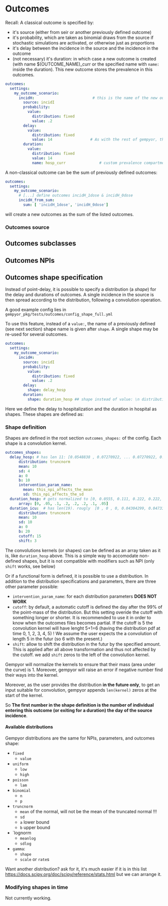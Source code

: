 # Outcomes

Recall: A classical outcome is specified by:
- it's source (either from seir or another previously defined outcome)
- it's probability, which are taken as binomial draws from the source if stochastic simulations are activated, or otherwise just as proportions
- it's delay between the incidence in the source and the incidence in the outcome
- (not necessary) it's duration: in which case a new outcome is created (with name $(OUTCOME_NAME)_curr or the specified name with `name:` inside the duration). This new outcome stores the prevalence in this outcomes.

```yaml
outcomes: 
  settings:
    my_outcome_scenario:
      incidH:                          # this is the name of the new outcome.
        source: incidI
        probability:
          value:
            distribution: fixed
            value: .2
        delay:
          value:
            distribution: fixed
            value: 14                 # As with the rest of gempyor, the unit is [days]
        duration:
          value:
            distribution: fixed
            value: 14
            name: hosp_curr               # custom prevalence compartment name goes here.
```

A non-classical outcome can be the sum of previously defined outcomes:
```yaml
outcomes: 
  settings:
    my_outcome_scenario:
      # [...] define outcomes incidH_1dose & incidH_0dose 
      incidH_from_sum:                                              
        sum: [ 'incidH_1dose', 'incidH_0dose']
```
will create a new outcomes as the sum of the listed outcomes.

### Outcomes source

## Outcomes subclasses


## Outcomes NPIs


## Outcomes shape specification
Instead of point-delay, it is possible to specify a distribution (a _shape_) for the delay and durations of outcomes. A single incidence in the source is then spread according to the distribution, following a convolution operation.

A good example config lies in `gempyor_pkg/tests/outcomes/config_shape_full.yml`

To use this feature, instead of a `value:`, the name of a previously defined (see next section) shape name is given after `shape`. A single shape may be re-used for several outcomes.
```yaml
outcomes: 
  settings:
    my_outcome_scenario:
      incidH:
        source: incidI
        probability:
          value:
            distribution: fixed
            value: .2
        delay:
          shape: delay_hosp
        duration:
          shape: duration_hosp ## shape instead of value: \n distribution: fixed, ...
```
Here we define the delay to hospitalization and the duration in hospital as shapes. These shapes are defined as:

### Shape definition
Shapes are defined in the root section `outcomes_shapes:` of the config. Each shape is a convolution kernel.
```yaml
outcomes_shapes:
  delay_hosp: # has len 11: [0.0548838 , 0.07270922, ... 0.07270922, 0.0548838 ]
      distribution: truncnorm
      mean: 10
      sd: 4
      a: 0
      b: 10
      intervention_param_name:
        mean: this_npi_affects_the_mean
        sd: this_npi_affects_the_sd
  duration_hosp: # gets normalized to [0, 0.0555, 0.111, 0.222, 0.222, 0.222, 0.111, 0.0555], see below
      array: [0, .05, .1, .2, .2, .2, .1, .05]
  duration_icu:  # has len(19). rougly  [0 , 0 , 0, 0.04304299, 0.04733261, 0.05153182, ..., 0.06784, 0.0655, 0.0626]
      distribution: truncnorm
      mean: 10
      sd: 10
      a: 0
      b: 20
      cutoff: 15
      shift: 3
```
The convolutions kernels (or shapes) can be defined as an array taken as it is, like `duration_hosp` above. This is a simple way to accomodate non-defined shapes, but it is not compatible with modifiers such as NPI (only `shift` works, see below)

Or if a functional form is defined, it is possible to use a distribution. In addition to the distribution specifications and parameters, there are three other parameter possible:
- `intervention_param_name`: for each distribution parameters **DOES NOT WORK**
- `cutoff`: by default, a automatic cutoff is defined the day after the 99% of the point-mass of the distribution. But this setting overide the cutoff with something longer or shorter. It is recommended to use it in order to know when the outcomes files becomes partial. If the cutoff is 5 the convolution kernel will have lenght 5+1=6 (having the distribution pdf at time 0, 1, 2, 3, 4, 5) ! We assume the user expects the a convolution of length 5 in the futur (so 6 with the present.)
- `shift`: allow to shift the distribution in the futur by the specified amount. This is applied after all above transformation and thus not affected by the cutoff. we add `shift` zeros to the left of the convolution kernel. 

Gempyor will normalize the kernels to ensure that their mass (area under the curve) is 1. Moreover, gempyor will raise an error if negative number find their ways into the kernel.

Moreover, as the user provides the distribution **in the future only**, to get an input suitable for convolution, gempyor appends `len(kernel)` zeros at the start of the kernel.

So **The first number in the shape definition is the number of individual entering this outcome (or exiting for a duration) the day of the source incidence**.

#### Available distributions
Gempyor distributions are the same for NPIs, parameters, and outcomes shape:
- `fixed`
    - `value`
- `uniform`
    - `low`
    - `high`
- `poisson`
    - `lam`
- `binomial`
    - `n`
    - `p`
- `truncnorm`
    - `mean` of the normal, will not be the mean of the truncated normal !!!
    - `sd`
    - `a` lower bound
    - `b` upper bound
- `lognorm
    - `meanlog`
    - `sdlog`
- `gamma`:
    - `shape`
    - `scale` or `rate`s

Want another distribution?  ask for it, it's much easier if it is in this list https://docs.scipy.org/doc/scipy/reference/stats.html but we can arrange it. 


### Modifying shapes in time
Not currently working.
